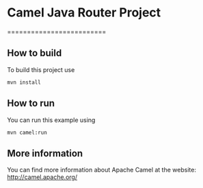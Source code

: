 # Camel Java Router Project
=========================

## How to build

To build this project use

    mvn install

## How to run

You can run this example using

    mvn camel:run

## More information

You can find more information about Apache Camel at the website: http://camel.apache.org/